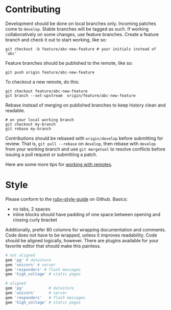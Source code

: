 Contributing
================================================================================
Development should be done on local branches only. Incoming patches come to
`develop`. Stable branches will be tagged as such. If working collaboratively on
some changes, use feature branches. Create a feature branch and check it out to
start working, like so:

    git checkout -b feature/abc-new-feature # your initials instead of 'abc'

Feature branches should be published to the remote, like so:

    git push origin feature/abc-new-feature

To checkout a new remote, do this:

    git checkout feature/abc-new-feature
    git branch --set-upstream  origin/feature/abc-new-feature

Rebase instead of merging on published branches to keep history clean and
readable.

    # on your local working branch
    git checkout my-branch
    git rebase my-branch

Contributions should be rebased with `origin/develop` before submitting for
review. That is, `git pull --rebase` on `develop`, then rebase with `develop`
from your working branch and use `git mergetool` to resolve conflicts before
issuing a pull request or submitting a patch.

Here are some more tips for [working with remotes](http://www.gitguys.com/topics/adding-and-removing-remote-branches/).

Style
================================================================================
Please conform to the [ruby-style-guide](https://github.com/bbatsov/ruby-style-guide)
on Github. Basics:
  - no tabs, 2 spaces
  - inline blocks should have padding of one space between opening and closing
    curly bracket

Additionally, prefer 80 columns for wrapping documentation and comments. Code
does not have to be wrapped, unless it improves readability. Code should be
aligned logically, however. There are plugins available for your favorite editor
that should make this painless.

``` ruby
# not aligned
gem 'pg' # datastore
gem 'unicorn' # server
gem 'responders' # flash messages
gem 'high_voltage' # static pages

# aligned
gem 'pg'           # datastore
gem 'unicorn'      # server
gem 'responders'   # flash messages
gem 'high_voltage' # static pages
```
